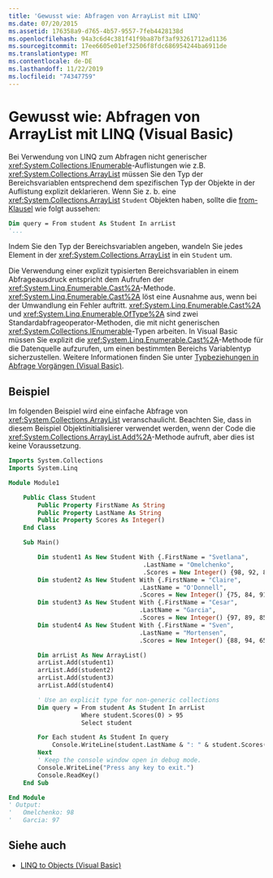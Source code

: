 ```yaml
---
title: 'Gewusst wie: Abfragen von ArrayList mit LINQ'
ms.date: 07/20/2015
ms.assetid: 176358a9-d765-4b57-9557-7feb4428138d
ms.openlocfilehash: 94a3c6d4c381f41f9ba87bf3af93261712ad1136
ms.sourcegitcommit: 17ee6605e01ef32506f8fdc686954244ba6911de
ms.translationtype: MT
ms.contentlocale: de-DE
ms.lasthandoff: 11/22/2019
ms.locfileid: "74347759"
---
```

# <a name="how-to-query-an-arraylist-with-linq-visual-basic"></a>Gewusst wie: Abfragen von ArrayList mit LINQ (Visual Basic)

Bei Verwendung von LINQ zum Abfragen nicht generischer <xref:System.Collections.IEnumerable>-Auflistungen wie z.B. <xref:System.Collections.ArrayList> müssen Sie den Typ der Bereichsvariablen entsprechend dem spezifischen Typ der Objekte in der Auflistung explizit deklarieren. Wenn Sie z. b. eine <xref:System.Collections.ArrayList> `Student` Objekten haben, sollte die [from-Klausel](../../../../visual-basic/language-reference/queries/from-clause.md) wie folgt aussehen:

```vb
Dim query = From student As Student In arrList
'...
```

Indem Sie den Typ der Bereichsvariablen angeben, wandeln Sie jedes Element in der <xref:System.Collections.ArrayList> in ein `Student` um.

Die Verwendung einer explizit typisierten Bereichsvariablen in einem Abfrageausdruck entspricht dem Aufrufen der <xref:System.Linq.Enumerable.Cast%2A>-Methode. <xref:System.Linq.Enumerable.Cast%2A> löst eine Ausnahme aus, wenn bei der Umwandlung ein Fehler auftritt. <xref:System.Linq.Enumerable.Cast%2A> und <xref:System.Linq.Enumerable.OfType%2A> sind zwei Standardabfrageoperator-Methoden, die mit nicht generischen <xref:System.Collections.IEnumerable>-Typen arbeiten. In Visual Basic müssen Sie explizit die <xref:System.Linq.Enumerable.Cast%2A>-Methode für die Datenquelle aufzurufen, um einen bestimmten Bereichs Variablentyp sicherzustellen. Weitere Informationen finden Sie unter [Typbeziehungen in Abfrage Vorgängen (Visual Basic)](../../../../visual-basic/programming-guide/concepts/linq/type-relationships-in-query-operations.md).

## <a name="example"></a>Beispiel

Im folgenden Beispiel wird eine einfache Abfrage von <xref:System.Collections.ArrayList> veranschaulicht. Beachten Sie, dass in diesem Beispiel Objektinitialisierer verwendet werden, wenn der Code die <xref:System.Collections.ArrayList.Add%2A>-Methode aufruft, aber dies ist keine Voraussetzung.

```vb
Imports System.Collections
Imports System.Linq

Module Module1

    Public Class Student
        Public Property FirstName As String
        Public Property LastName As String
        Public Property Scores As Integer()
    End Class

    Sub Main()

        Dim student1 As New Student With {.FirstName = "Svetlana",
                                     .LastName = "Omelchenko",
                                     .Scores = New Integer() {98, 92, 81, 60}}
        Dim student2 As New Student With {.FirstName = "Claire",
                                    .LastName = "O'Donnell",
                                    .Scores = New Integer() {75, 84, 91, 39}}
        Dim student3 As New Student With {.FirstName = "Cesar",
                                    .LastName = "Garcia",
                                    .Scores = New Integer() {97, 89, 85, 82}}
        Dim student4 As New Student With {.FirstName = "Sven",
                                    .LastName = "Mortensen",
                                    .Scores = New Integer() {88, 94, 65, 91}}

        Dim arrList As New ArrayList()
        arrList.Add(student1)
        arrList.Add(student2)
        arrList.Add(student3)
        arrList.Add(student4)

        ' Use an explicit type for non-generic collections
        Dim query = From student As Student In arrList
                    Where student.Scores(0) > 95
                    Select student

        For Each student As Student In query
            Console.WriteLine(student.LastName & ": " & student.Scores(0))
        Next
        ' Keep the console window open in debug mode.
        Console.WriteLine("Press any key to exit.")
        Console.ReadKey()
    End Sub

End Module
' Output:
'   Omelchenko: 98
'   Garcia: 97
```

## <a name="see-also"></a>Siehe auch

- [LINQ to Objects (Visual Basic)](../../../../visual-basic/programming-guide/concepts/linq/linq-to-objects.md)

